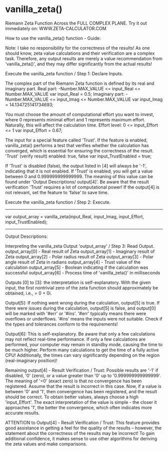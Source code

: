 # vanilla_zeta()
Riemann Zeta Function Across the FULL COMPLEX PLANE.
Try it out immediately on: WWW.ZETA-CALCULATOR.COM

How to use the vanilla_zeta() function - Guide:

Note: I take no responsibility for the correctness of the results! As one should know, zeta value calculations and their verification are a complex task. Therefore, any output results are merely a value recommendation from 'vanilla_zeta()', and they may differ significantly from the actual results!

Execute the vanilla_zeta function / Step 1: Declare Inputs.

The complex part of the Riemann Zeta function is defined by its real and imaginary part.
Real part:      -Number.MAX_VALUE <= input_Real <= Number.MAX_VALUE
var input_Real = 0.5;
Imaginary part: -Number.MAX_VALUE <= input_Imag <= Number.MAX_VALUE
var input_Imag = 14.134725141734693;

You must choose the amount of computational effort you want to invest, where 0 represents minimal effort and 1 represents maximum effort.
Naturally, this will affect the calculation time.
Effort level:   0 <= input_Effort <= 1
var input_Effort = 0.67;

The input for a special feature called 'Trust'.
If the feature is enabled, vanilla_zeta() performs a test that verifies whether the calculation has converged, which is essential for ensuring the correctness of the result.
'Trust' (verify result) enabled: true, false
var input_TrustEnabled = true;

If 'Trust' is disabled (false), the output listed in [4] will always be '-1', indicating that it is not enabled.
If 'Trust' is enabled, you will get a value between 0 and 0.999999999999999. The meaning of this value can be found under 'Output Descriptions/ output[4]'.
Be aware that the result verification 'Trust' requires a lot of computational power! If the output[4] is not relevant, set the feature to 'false' to save time.

Execute the vanilla_zeta function / Step 2: Execute.
***    ***    ***
var output_array = vanilla_zeta(input_Real, input_Imag, input_Effort, input_TrustEnabled);
***    ***    ***

Output Descriptions:

Interpreting the vanilla_zeta Output 'output_array' / Step 3: Read Output.
output_array[0] - Real result of Zeta
output_array[1] - Imaginary result of Zeta
output_array[2] - Polar radius result of Zeta
output_array[3] - Polar angle result of Zeta in radians
output_array[4] - Trust value of the calculation
output_array[5] - Boolean indicating if the calculation was successful
output_array[6] - Process time of 'vanilla_zeta()' in milliseconds

Outputs [0] to [3]:
the interpretation is self-explanatory.
With the given input, the first nontrivial zero of the zeta function should approximately be obtained, i.e., = 0 + 0i.

Output[5]:
If nothing went wrong during the calculation, output[5] is true.
If there were issues during the calculation, output[5] is false, and output[0] will be marked with '#err' or '#ins'. '#err' typically means there were overflows or underflows. '#ins' means the inputs were not suitable. Check if the types and tolerances conform to the requirements!

Output[6]:
This is self-explanatory. Be aware that only a few calculations may not reflect real-time performance. If only a few calculations are performed, your computer may remain in standby mode, causing the time to be much higher. Perform many calculations to get the time of a fully active CPU!
Additionally, the times can vary significantly depending on the region (real-imaginary position)!

Remaining output[4] - Result Verification / Trust:
Possible results are '-1' if disabled, '0' (zero), or a value greater than '0' up to '0.999999999999999'.
The meaning of '=0' (exact zero) is that no convergence has been registered. Assume that the result is incorrect in this case.
Now, if a value is between '0' and '1', then convergence has been registered, and the result should be correct. To obtain better values, always choose a high 'input_Effort'.
The exact interpretation of the value is simple - the closer it approaches '1', the better the convergence, which often indicates more accurate results.

ATTENTION to Output[4] - Result Verification / Trust:
This feature provides good assistance in getting a feel for the quality of the results – however, the statement about the correctness of the results may be incorrect! To gain additional confidence, it makes sense to use other algorithms for deriving the zeta values and make comparisons.
